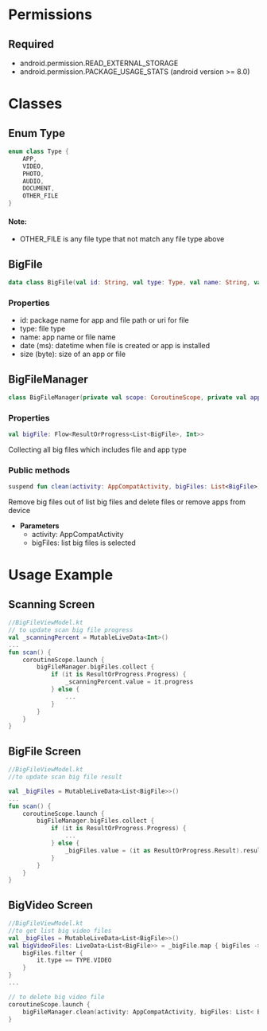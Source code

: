 # Permissions

## Required

- android.permission.READ_EXTERNAL_STORAGE
- android.permission.PACKAGE_USAGE_STATS (android version >= 8.0)

# Classes

## Enum Type

```kotlin
enum class Type {
    APP,
    VIDEO,
    PHOTO,
    AUDIO,
    DOCUMENT,
    OTHER_FILE
}
```

#### Note:

- OTHER_FILE is any file type that not match any file type above

## BigFile

```kotlin
data class BigFile(val id: String, val type: Type, val name: String, val size: Long, val date: Long)
```

### Properties

- id: package name for app and file path or uri for file
- type: file type
- name: app name or file name
- date (ms): datetime when file is created or app is installed
- size (byte): size of an app or file

## BigFileManager

```kotlin
class BigFileManager(private val scope: CoroutineScope, private val application: Application)
```

### Properties

```kotlin
val bigFile: Flow<ResultOrProgress<List<BigFile>, Int>>
```

Collecting all big files which includes file and app type

### Public methods

```kotlin
suspend fun clean(activity: AppCompatActivity, bigFiles: List<BigFile>)
```

Remove big files out of list big files and delete files or remove apps from device

- **Parameters**
    - activity: AppCompatActivity
    - bigFiles: list big files is selected

# Usage Example

## Scanning Screen

```kotlin
//BigFileViewModel.kt
// to update scan big file progress
val _scanningPercent = MutableLiveData<Int>()
...
fun scan() {
    coroutineScope.launch {
        bigFileManager.bigFiles.collect {
            if (it is ResultOrProgress.Progress) {
                _scanningPercent.value = it.progress
            } else {
                ...
            }
        }
    }
}
```

## BigFile Screen

```kotlin
//BigFileViewModel.kt
//to update scan big file result

val _bigFiles = MutableLiveData<List<BigFile>>()
...
fun scan() {
    coroutineScope.launch {
        bigFileManager.bigFiles.collect {
            if (it is ResultOrProgress.Progress) {
                ...
            } else {
                _bigFiles.value = (it as ResultOrProgress.Result).result
            }
        }
    }
}

```

## BigVideo Screen

```kotlin
//BigFileViewModel.kt
//to get list big video files
val _bigFiles = MutableLiveData<List<BigFile>>()
val bigVideoFiles: LiveData<List<BigFile>> = _bigFile.map { bigFiles ->
    bigFiles.filter {
        it.type == TYPE.VIDEO
    }
}
...

// to delete big video file
coroutineScope.launch {
    bigFileManager.clean(activity: AppCompatActivity, bigFiles: List< BigFile >)
}

```
